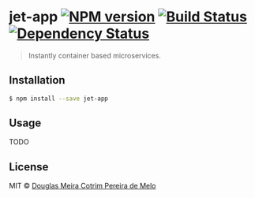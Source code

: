# jet-app [![NPM version][npm-image]][npm-url] [![Build Status][travis-image]][travis-url] [![Dependency Status][daviddm-image]][daviddm-url]
> Instantly container based microservices.

## Installation

```sh
$ npm install --save jet-app
```

## Usage

TODO

## License

MIT © [Douglas Meira Cotrim Pereira de Melo](mailto:cotrim.doug@gmail.com)


[npm-image]: https://badge.fury.io/js/jet-app.svg
[npm-url]: https://npmjs.org/package/jet-app
[travis-image]: https://travis-ci.org/dowglaz/jet-app.svg?branch=master
[travis-url]: https://travis-ci.org/dowglaz/jet-app
[daviddm-image]: https://david-dm.org/dowglaz/jet-app.svg?theme=shields.io
[daviddm-url]: https://david-dm.org/dowglaz/jet-app

